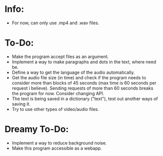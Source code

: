 # Info:
- For now, can only use .mp4 and .wav files.

# To-Do:
- Make the program accept files as an argument.
- Implement a way to make paragraphs and dots in the text, where need be.
- Define a way to get the language of the audio automatically.
- Get the audio file size (in time) and check if the program needs to consider more than blocks of 45 seconds (max time is 60 seconds per request i believe). Sending requests of more than 60 seconds breaks the program for now. Consider changing API.
- The text is being saved in a dictionary ("text"), test out another ways of saving it.
- Try to use other types of video/audio files.

# Dreamy To-Do:
- Implement a way to reduce background noise.
- Make this program accessible as a webapp.
